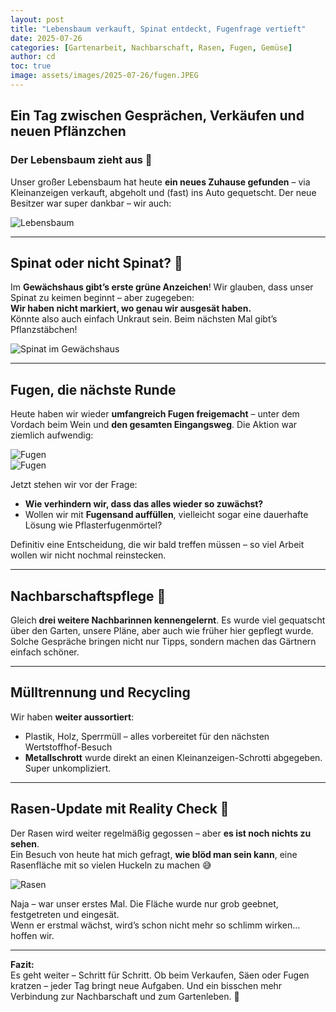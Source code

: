 ```yaml
---
layout: post
title: "Lebensbaum verkauft, Spinat entdeckt, Fugenfrage vertieft"
date: 2025-07-26
categories: [Gartenarbeit, Nachbarschaft, Rasen, Fugen, Gemüse]
author: cd
toc: true
image: assets/images/2025-07-26/fugen.JPEG
---
```


## Ein Tag zwischen Gesprächen, Verkäufen und neuen Pflänzchen

### Der Lebensbaum zieht aus 🌲

Unser großer Lebensbaum hat heute **ein neues Zuhause gefunden** – via Kleinanzeigen verkauft, abgeholt und (fast) ins Auto gequetscht. Der neue Besitzer war super dankbar – wir auch:

![Lebensbaum](/assets/images/2025-07-26/lebensbaum.JPEG)

---

## Spinat oder nicht Spinat? 🥬

Im **Gewächshaus gibt’s erste grüne Anzeichen**! Wir glauben, dass unser Spinat zu keimen beginnt – aber zugegeben:  
**Wir haben nicht markiert, wo genau wir ausgesät haben.**  
Könnte also auch einfach Unkraut sein. Beim nächsten Mal gibt’s Pflanzstäbchen!

![Spinat im Gewächshaus](/assets/images/2025-07-26/spinat.JPEG)

---

## Fugen, die nächste Runde

Heute haben wir wieder **umfangreich Fugen freigemacht** – unter dem Vordach beim Wein und **den gesamten Eingangsweg**. Die Aktion war ziemlich aufwendig:

![Fugen](/assets/images/2025-07-26/fugen.JPEG)  
![Fugen](/assets/images/2025-07-26/fugen2.JPEG)

Jetzt stehen wir vor der Frage:
- **Wie verhindern wir, dass das alles wieder so zuwächst?**
- Wollen wir mit **Fugensand auffüllen**, vielleicht sogar eine dauerhafte Lösung wie Pflasterfugenmörtel?

Definitiv eine Entscheidung, die wir bald treffen müssen – so viel Arbeit wollen wir nicht nochmal reinstecken.

---

## Nachbarschaftspflege 🤝

Gleich **drei weitere Nachbarinnen kennengelernt**. Es wurde viel gequatscht über den Garten, unsere Pläne, aber auch wie früher hier gepflegt wurde.  
Solche Gespräche bringen nicht nur Tipps, sondern machen das Gärtnern einfach schöner.

---

## Mülltrennung und Recycling

Wir haben **weiter aussortiert**:
- Plastik, Holz, Sperrmüll – alles vorbereitet für den nächsten Wertstoffhof-Besuch
- **Metallschrott** wurde direkt an einen Kleinanzeigen-Schrotti abgegeben. Super unkompliziert.

---

## Rasen-Update mit Reality Check 🌱

Der Rasen wird weiter regelmäßig gegossen – aber **es ist noch nichts zu sehen**.  
Ein Besuch von heute hat mich gefragt, **wie blöd man sein kann**, eine Rasenfläche mit so vielen Huckeln zu machen 😅

![Rasen](/assets/images/2025-07-26/rasen0726.JPEG)

Naja – war unser erstes Mal. Die Fläche wurde nur grob geebnet, festgetreten und eingesät.  
Wenn er erstmal wächst, wird’s schon nicht mehr so schlimm wirken… hoffen wir.

---

**Fazit:**  
Es geht weiter – Schritt für Schritt. Ob beim Verkaufen, Säen oder Fugen kratzen – jeder Tag bringt neue Aufgaben. Und ein bisschen mehr Verbindung zur Nachbarschaft und zum Gartenleben. 🌼
